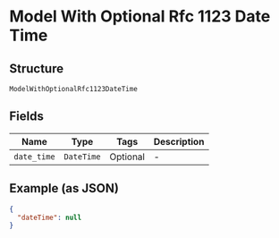 
# Model With Optional Rfc 1123 Date Time

## Structure

`ModelWithOptionalRfc1123DateTime`

## Fields

| Name | Type | Tags | Description |
|  --- | --- | --- | --- |
| `date_time` | `DateTime` | Optional | - |

## Example (as JSON)

```json
{
  "dateTime": null
}
```

